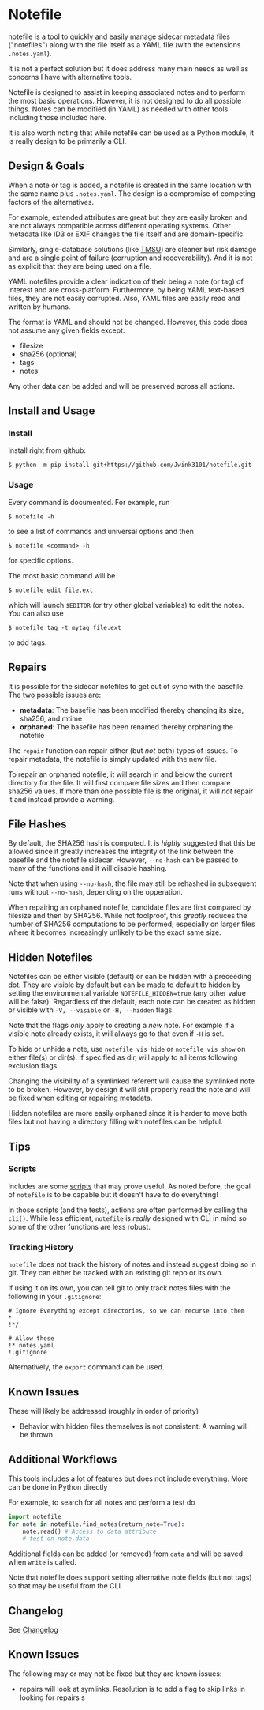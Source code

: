# Notefile

notefile is a tool to quickly and easily manage sidecar metadata files ("notefiles") along with the file itself as a YAML file (with the extensions `.notes.yaml`).

It is not a perfect solution but it does address many main needs as well as concerns I have with alternative tools.

Notefile is designed to assist in keeping associated notes and to perform the most basic operations. However, it is not designed to do all possible things. Notes can be modified (in YAML) as needed with other tools including those included here.

It is also worth noting that while notefile can be used as a Python module, it is really design to be primarily a CLI.

## Design & Goals

When a note or tag is added, a notefile is created in the same location with the same name plus `.notes.yaml`. The design is a compromise of competing factors of the alternatives.

For example, extended attributes are great but they are easily broken and are not always compatible across different operating systems. Other metadata like ID3 or EXIF changes the file itself and are domain-specific. 

Similarly, single-database solutions (like [TMSU](https://tmsu.org/)) are cleaner but risk damage and are a single point of failure (corruption and recoverability). And it is not as explicit that they are being used on a file.

YAML notefiles provide a clear indication of their being a note (or tag) of interest and are cross-platform. Furthermore, by being YAML text-based files, they are not easily corrupted. Also, YAML files are easily read and written by humans.

The format is YAML and should not be changed. However, this code does not assume any given fields except:

* filesize
* sha256 (optional)
* tags
* notes

Any other data can be added and will be preserved across all actions.

## Install and Usage

### Install

Install right from github:

    $ python -m pip install git+https://github.com/Jwink3101/notefile.git

### Usage

Every command is documented. For example, run

    $ notefile -h

to see a list of commands and universal options and then

    $ notefile <command> -h

for specific options.

The most basic command will be

    $ notefile edit file.ext

which will launch `$EDITOR` (or try other global variables) to edit the notes. You can also use 

    $ notefile tag -t mytag file.ext

to add tags.


## Repairs

It is possible for the sidecar notefiles to get out of sync with the basefile. The two possible issues are:

* **metadata**: The basefile has been modified thereby changing its size, sha256, and mtime
* **orphaned**: The basefile has been renamed thereby orphaning the notefile

The `repair` function can repair either (but *not* both) types of issues. To repair metadata, the notefile is simply updated with the new file.

To repair an orphaned notefile, it will search in and below the current directory for the file. It will first compare file sizes and then compare sha256 values. If more than one possible file is the original, it will *not* repair it and instead provide a warning.

## File Hashes

By default, the SHA256 hash is computed. It is *highly* suggested that this be allowed since it greatly increases the integrity of the link between the basefile and the notefile sidecar. However, `--no-hash` can be passed to many of the functions and it will disable hashing.

Note that when using `--no-hash`, the file may still be rehashed in subsequent runs without  `--no-hash`, depending on the opperation.

When repairing an orphaned notefile, candidate files are first compared by filesize and then by SHA256. While not foolproof, this *greatly* reduces the number of SHA256 computations to be performed; especially on larger files where it becomes increasingly unlikely to be the exact same size.

## Hidden Notefiles

Notefiles can be either visible (default) or can be hidden with a preceeding dot. They are visible by default but can be made to default to hidden by setting the environmental variable `NOTEFILE_HIDDEN=true` (any other value will be false). Regardless of the default, each note can be created as hidden or visible with `-V, --visible` or `-H, --hidden` flags.

Note that the flags *only* apply to creating a *new* note. For example if a visible note already exists, it will always go to that even if `-H` is set.

To hide or unhide a note, use `notefile vis hide` or `notefile vis show` on either file(s) or dir(s). If specified as dir, will apply to all items following exclusion flags.

Changing the visibility of a symlinked referent will cause the symlinked note to be broken. However, by design it will still properly read the note and will be fixed when editing or repairing metadata.

Hidden notefiles are more easily orphaned since it is harder to move both files but not having a directory filling with notefiles can be helpful. 

## Tips

### Scripts

Includes are some [scripts](scripts/) that may prove useful. As noted before, the goal of `notefile` is to be capable but it doesn't have to do everything! 

In those scripts (and the tests), actions are often performed by calling the `cli()`. While less efficient, `notefile` is *really* designed with CLI in mind so some of the other functions are less robust.

### Tracking History

`notefile` does not track the history of notes and instead suggest doing so in git. They can either be tracked with an existing git repo or its own.

If using it on its own, you can tell git to only track notes files with the following in your  `.gitignore`:

```git
# Ignore Everything except directories, so we can recurse into them
*
!*/

# Allow these
!*.notes.yaml
!.gitignore
```

Alternatively, the `export` command can be used.

## Known Issues

These will likely be addressed (roughly in order of priority)

* Behavior with hidden files themselves is not consistent. A warning will be thrown

## Additional Workflows

This tools includes a lot of features but does not include everything. More can be done in Python directly

For example, to search for all notes and perform a test do 

```python
import notefile
for note in notefile.find_notes(return_note=True):
    note.read() # Access to data attribute
    # test on note.data
```

Additional fields can be added (or removed) from `data` and will be saved when `write` is called.

Note that notefile does support setting alternative note fields (but not tags) so that may be useful from the CLI.

## Changelog

See [Changelog](changelog.md)

## Known Issues

The following may or may not be fixed but they are known issues:

* repairs will look at symlinks. Resolution is to add a flag to skip links in looking for repairs
s
